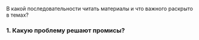 В какой последовательности читать материалы и что важного раскрыто в темах?

### 1. Какую проблему решают промисы?
